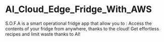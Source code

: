 # AI_Cloud_Edge_Fridge_With_AWS
S.O.F.A is a smart operational fridge app that allow you to : Access the contents of your fridge from anywhere, thanks to the cloud! Get effortless recipes and limit waste thanks to AI!

